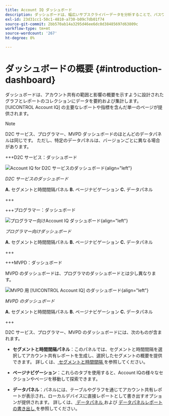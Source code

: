 ```yaml
---
title: Account IQ ダッシュボード
description: ダッシュボードは、幅広いサブスクライバーデータを分析することで、パスワード共有のインスタンスを特定するのに役立ちます。
exl-id: 23d31cc1-50c1-4810-a730-b09c7db01f74
source-git-commit: 2bb570ab14a3295d46ee6dc0d38485697d63809c
workflow-type: tm+mt
source-wordcount: '267'
ht-degree: 0%

---
```


# ダッシュボードの概要 {#introduction-dashboard}

ダッシュボードは、アカウント共有の範囲と影響の概要を示すように設計されたグラフとレポートのコレクションにデータを要約および集計します。 [!UICONTROL Account IQ] の主要なレポートや指標を含んだ単一のページが提供されます。

>[!NOTE]
>
>D2C サービス、プログラマー、MVPD ダッシュボードのほとんどのデータパネルは同じです。 ただし、特定のデータパネルは、バージョンごとに異なる場合があります。

+++D2C サービス：ダッシュボード

![Account IQ for D2C サービスのダッシュボード ](assets/dashboard-d2c.png){align="left"}


*D2C サービスのダッシュボード*

**A.** セグメントと時間間隔パネル **B.** ページナビゲーション **C.** データパネル

+++

+++プログラマー：ダッシュボード

![ プログラマー向けAccount IQ ダッシュボード ](assets/dashboard-programr.png){align="left"}


*プログラマー向けダッシュボード*

**A.** セグメントと時間間隔パネル **B.** ページナビゲーション **C.** データパネル

+++

+++MVPD：ダッシュボード

MVPD のダッシュボードは、プログラマのダッシュボードとは少し異なります。

![MVPD 用 [!UICONTROL Account IQ] のダッシュボード ](assets/dashboard-mvpd.png){align="left"}

*MVPD のダッシュボード*

**A.** セグメントと時間間隔パネル **B.** ページナビゲーション **C.** データパネル

+++

D2C サービス、プログラマー、MVPD のダッシュボードには、次のものが含まれます。

* **セグメントと時間間隔パネル**：このパネルでは、セグメントと時間間隔を選択してアカウント共有レポートを生成し、選択したセグメントの概要を提供できます。 詳しくは、[ セグメントと時間間隔 ](/help/accountiq/segments-timeinterval.md) を参照してください。

* **ページナビゲーション**：これらのタブを使用すると、Account IQの様々なセクションやページを移動して探索できます。

* **データパネル**：パネルには、テーブルやグラフを通じてアカウント共有レポートが表示され、ローカルデバイスに直接レポートとして書き出すオプションが提供されます。 詳しくは、[ データパネル ](/help/accountiq/data-panels.md) および [ データパネルレポートの書き出し ](/help/accountiq/export-reports.md) を参照してください。

